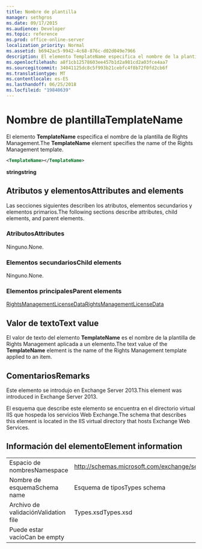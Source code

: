 ```yaml
---
title: Nombre de plantilla
manager: sethgros
ms.date: 09/17/2015
ms.audience: Developer
ms.topic: reference
ms.prod: office-online-server
localization_priority: Normal
ms.assetid: b6942ac5-9942-4c68-876c-d02d049e7966
description: El elemento TemplateName especifica el nombre de la plantilla de Rights Management.
ms.openlocfilehash: a8f1cb12578603ee457b1d2a981cd2a03fce4aa7
ms.sourcegitcommit: 34041125dc8c5f993b21cebfc4f8b72f0fd2cb6f
ms.translationtype: MT
ms.contentlocale: es-ES
ms.lasthandoff: 06/25/2018
ms.locfileid: "19840639"
---
```

# <a name="templatename"></a><span data-ttu-id="c6ea6-103">Nombre de plantilla</span><span class="sxs-lookup"><span data-stu-id="c6ea6-103">TemplateName</span></span>

<span data-ttu-id="c6ea6-104">El elemento **TemplateName** especifica el nombre de la plantilla de Rights Management.</span><span class="sxs-lookup"><span data-stu-id="c6ea6-104">The **TemplateName** element specifies the name of the Rights Management template.</span></span> 
  
```XML
<TemplateName></TemplateName>
```

 <span data-ttu-id="c6ea6-105">**string**</span><span class="sxs-lookup"><span data-stu-id="c6ea6-105">**string**</span></span>
## <a name="attributes-and-elements"></a><span data-ttu-id="c6ea6-106">Atributos y elementos</span><span class="sxs-lookup"><span data-stu-id="c6ea6-106">Attributes and elements</span></span>

<span data-ttu-id="c6ea6-107">Las secciones siguientes describen los atributos, elementos secundarios y elementos primarios.</span><span class="sxs-lookup"><span data-stu-id="c6ea6-107">The following sections describe attributes, child elements, and parent elements.</span></span>
  
### <a name="attributes"></a><span data-ttu-id="c6ea6-108">Atributos</span><span class="sxs-lookup"><span data-stu-id="c6ea6-108">Attributes</span></span>

<span data-ttu-id="c6ea6-109">Ninguno.</span><span class="sxs-lookup"><span data-stu-id="c6ea6-109">None.</span></span>
  
### <a name="child-elements"></a><span data-ttu-id="c6ea6-110">Elementos secundarios</span><span class="sxs-lookup"><span data-stu-id="c6ea6-110">Child elements</span></span>

<span data-ttu-id="c6ea6-111">Ninguno.</span><span class="sxs-lookup"><span data-stu-id="c6ea6-111">None.</span></span>
  
### <a name="parent-elements"></a><span data-ttu-id="c6ea6-112">Elementos principales</span><span class="sxs-lookup"><span data-stu-id="c6ea6-112">Parent elements</span></span>

[<span data-ttu-id="c6ea6-113">RightsManagementLicenseData</span><span class="sxs-lookup"><span data-stu-id="c6ea6-113">RightsManagementLicenseData</span></span>](rightsmanagementlicensedata.md)
  
## <a name="text-value"></a><span data-ttu-id="c6ea6-114">Valor de texto</span><span class="sxs-lookup"><span data-stu-id="c6ea6-114">Text value</span></span>

<span data-ttu-id="c6ea6-115">El valor de texto del elemento **TemplateName** es el nombre de la plantilla de Rights Management aplicada a un elemento.</span><span class="sxs-lookup"><span data-stu-id="c6ea6-115">The text value of the **TemplateName** element is the name of the Rights Management template applied to an item.</span></span> 
  
## <a name="remarks"></a><span data-ttu-id="c6ea6-116">Comentarios</span><span class="sxs-lookup"><span data-stu-id="c6ea6-116">Remarks</span></span>

<span data-ttu-id="c6ea6-117">Este elemento se introdujo en Exchange Server 2013.</span><span class="sxs-lookup"><span data-stu-id="c6ea6-117">This element was introduced in Exchange Server 2013.</span></span>
  
<span data-ttu-id="c6ea6-118">El esquema que describe este elemento se encuentra en el directorio virtual IIS que hospeda los servicios Web Exchange.</span><span class="sxs-lookup"><span data-stu-id="c6ea6-118">The schema that describes this element is located in the IIS virtual directory that hosts Exchange Web Services.</span></span>
  
## <a name="element-information"></a><span data-ttu-id="c6ea6-119">Información del elemento</span><span class="sxs-lookup"><span data-stu-id="c6ea6-119">Element information</span></span>

|||
|:-----|:-----|
|<span data-ttu-id="c6ea6-120">Espacio de nombres</span><span class="sxs-lookup"><span data-stu-id="c6ea6-120">Namespace</span></span>  <br/> |http://schemas.microsoft.com/exchange/services/2006/types  <br/> |
|<span data-ttu-id="c6ea6-121">Nombre de esquema</span><span class="sxs-lookup"><span data-stu-id="c6ea6-121">Schema name</span></span>  <br/> |<span data-ttu-id="c6ea6-122">Esquema de tipos</span><span class="sxs-lookup"><span data-stu-id="c6ea6-122">Types schema</span></span>  <br/> |
|<span data-ttu-id="c6ea6-123">Archivo de validación</span><span class="sxs-lookup"><span data-stu-id="c6ea6-123">Validation file</span></span>  <br/> |<span data-ttu-id="c6ea6-124">Types.xsd</span><span class="sxs-lookup"><span data-stu-id="c6ea6-124">Types.xsd</span></span>  <br/> |
|<span data-ttu-id="c6ea6-125">Puede estar vacío</span><span class="sxs-lookup"><span data-stu-id="c6ea6-125">Can be empty</span></span>  <br/> ||
   

